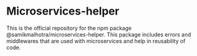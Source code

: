 # Microservices-helper
This is the official repository for the npm package @samikmalhotra/microservices-helper.
This package includes errors and middlewares that are used with microservices and help in reusability of code.
